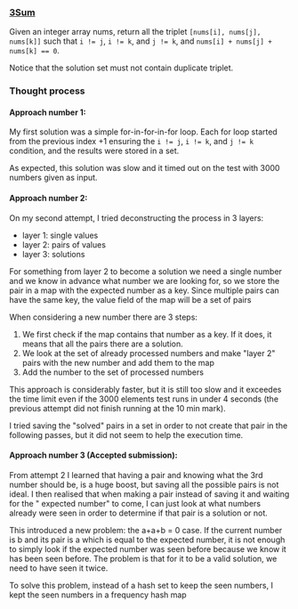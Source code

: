 ### [3Sum](https://leetcode.com/problems/3sum/)

Given an integer array nums, return all the triplet `[nums[i], nums[j], nums[k]]`
such that `i != j`, `i != k`, and `j != k`, and `nums[i] + nums[j] + nums[k] == 0`.

Notice that the solution set must not contain duplicate triplet.

### Thought process

#### Approach number 1:

My first solution was a simple for-in-for-in-for loop. Each for loop started from the previous index +1 ensuring
the `i != j`, `i != k`, and `j != k` condition, and the results were stored in a set.

As expected, this solution was slow and it timed out on the test with 3000 numbers given as input.

#### Approach number 2:

On my second attempt, I tried deconstructing the process in 3 layers:

* layer 1: single values
* layer 2: pairs of values
* layer 3: solutions

For something from layer 2 to become a solution we need a single number and we know in advance what number we are
looking for, so we store the pair in a map with the expected number as a key. Since multiple pairs can have the same
key, the value field of the map will be a set of pairs

When considering a new number there are 3 steps:

1. We first check if the map contains that number as a key. If it does, it means that all the pairs there are a
   solution.
2. We look at the set of already processed numbers and make "layer 2" pairs with the new number and add them to the map
3. Add the number to the set of processed numbers

This approach is considerably faster, but it is still too slow and it exceedes the time limit even if the 3000 elements
test runs in under 4 seconds (the previous attempt did not finish running at the 10 min mark).

I tried saving the "solved" pairs in a set in order to not create that pair in the following passes, but it did not seem
to help the execution time.

#### Approach number 3 (Accepted submission):

From attempt 2 I learned that having a pair and knowing what the 3rd number should be, is a huge boost, but saving all
the possible pairs is not ideal. I then realised that when making a pair instead of saving it and waiting for the "
expected number" to come, I can just look at what numbers already were seen in order to determine if that pair is a
solution or not.

This introduced a new problem: the a+a+b = 0 case. If the current number is b and its pair is a which is equal to the
expected number, it is not enough to simply look if the expected number was seen before because we know it has been seen
before. The problem is that for it to be a valid solution, we need to have seen it twice.

To solve this problem, instead of a hash set to keep the seen numbers, I kept the seen numbers in a frequency hash map 



